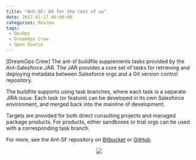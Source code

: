 ```yaml
---
title: "Ant-SF: DX for the rest of us"
date: 2017-01-17 06:00:00
categories: Review
tags: 
 - DevOps
 - DreamOps Crew
 - Open Source
---
```

[DreamOps Crew] The ant-sf buildfile supplements tasks provided by the Ant-Salesforce JAR. The JAR provides a core set of tasks for retrieving and deploying metadata between Salesforce orgs and a Git version control repository.

The buildfile supports using task branches, where each task is a separate JIRA issue. Each task (or feature) can be developed in its own Salesforce environment, and merged back into the mainline of development.

Targets are provided for both direct consulting projects and managed package products. For products, either sandboxes or trial orgs can be used with a corresponding task branch.

For more, see the Ant-SF repository on [Bitbucket](https://bitbucket.org/dreamops/ant-sf) or [GitHub](https://github.com/DreamOps/ant-sf).
<div align="center"><img src="https://upload.wikimedia.org/wikipedia/commons/thumb/2/2f/Apache-Ant-logo.svg/200px-Apache-Ant-logo.svg.png"/></div>
